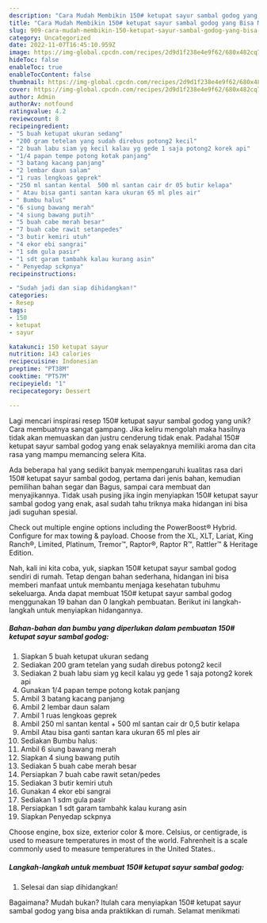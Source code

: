 ```yaml
---
description: "Cara Mudah Membikin 150# ketupat sayur sambal godog yang Bisa Manjain Lidah"
title: "Cara Mudah Membikin 150# ketupat sayur sambal godog yang Bisa Manjain Lidah"
slug: 909-cara-mudah-membikin-150-ketupat-sayur-sambal-godog-yang-bisa-manjain-lidah
category: Uncategorized
date: 2022-11-07T16:45:10.959Z
image: https://img-global.cpcdn.com/recipes/2d9d1f238e4e9f62/680x482cq70/150-ketupat-sayur-sambal-godog-foto-resep-utama.jpg
hideToc: false
enableToc: true
enableTocContent: false
thumbnail: https://img-global.cpcdn.com/recipes/2d9d1f238e4e9f62/680x482cq70/150-ketupat-sayur-sambal-godog-foto-resep-utama.jpg
cover: https://img-global.cpcdn.com/recipes/2d9d1f238e4e9f62/680x482cq70/150-ketupat-sayur-sambal-godog-foto-resep-utama.jpg
author: Admin
authorAv: notfound
ratingvalue: 4.2
reviewcount: 8
recipeingredient:
- "5 buah ketupat ukuran sedang"
- "200 gram tetelan yang sudah direbus potong2 kecil"
- "2 buah labu siam yg kecil kalau yg gede 1 saja potong2 korek api"
- "1/4 papan tempe potong kotak panjang"
- "3 batang kacang panjang"
- "2 lembar daun salam"
- "1 ruas lengkoas geprek"
- "250 ml santan kental  500 ml santan cair dr 05 butir kelapa"
- " Atau bisa ganti santan kara ukuran 65 ml ples air"
- " Bumbu halus"
- "6 siung bawang merah"
- "4 siung bawang putih"
- "5 buah cabe merah besar"
- "7 buah cabe rawit setanpedes"
- "3 butir kemiri utuh"
- "4 ekor ebi sangrai"
- "1 sdm gula pasir"
- "1 sdt garam tambahk kalau kurang asin"
- " Penyedap sckpnya"
recipeinstructions:

- "Sudah jadi dan siap dihidangkan!"
categories:
- Resep
tags:
- 150
- ketupat
- sayur

katakunci: 150 ketupat sayur 
nutrition: 143 calories
recipecuisine: Indonesian
preptime: "PT38M"
cooktime: "PT57M"
recipeyield: "1"
recipecategory: Dessert

---
```





Lagi mencari inspirasi resep 150# ketupat sayur sambal godog yang unik? Cara membuatnya sangat gampang. Jika keliru mengolah maka hasilnya tidak akan memuaskan dan justru cenderung tidak enak. Padahal 150# ketupat sayur sambal godog yang enak selayaknya memiliki aroma dan cita rasa yang mampu memancing selera Kita.





Ada beberapa hal yang sedikit banyak mempengaruhi kualitas rasa dari 150# ketupat sayur sambal godog, pertama dari jenis bahan, kemudian pemilihan bahan segar dan Bagus, sampai cara membuat dan menyajikannya. Tidak usah pusing jika ingin menyiapkan 150# ketupat sayur sambal godog yang enak,      asal sudah tahu triknya maka hidangan ini bisa jadi suguhan spesial.














Check out multiple engine options including the PowerBoost® Hybrid. Configure for max towing &amp; payload. Choose from the XL, XLT, Lariat, King Ranch®, Limited, Platinum, Tremor™, Raptor®, Raptor R™, Rattler™ &amp; Heritage Edition.






Nah, kali ini kita coba, yuk, siapkan 150# ketupat sayur sambal godog sendiri di rumah. Tetap dengan bahan sederhana, hidangan ini bisa memberi manfaat untuk membantu menjaga kesehatan tubuhmu sekeluarga. Anda dapat membuat 150# ketupat sayur sambal godog menggunakan 19 bahan dan 0 langkah pembuatan. Berikut ini langkah-langkah untuk menyiapkan hidangannya.

<!--inarticleads1-->

##### Bahan-bahan dan bumbu yang diperlukan dalam pembuatan 150# ketupat sayur sambal godog:

1. Siapkan 5 buah ketupat ukuran sedang
1. Sediakan 200 gram tetelan yang sudah direbus potong2 kecil
1. Sediakan 2 buah labu siam yg kecil kalau yg gede 1 saja potong2 korek api
1. Gunakan 1/4 papan tempe potong kotak panjang
1. Ambil 3 batang kacang panjang
1. Ambil 2 lembar daun salam
1. Ambil 1 ruas lengkoas geprek
1. Ambil 250 ml santan kental + 500 ml santan cair dr 0,5 butir kelapa
1. Ambil  Atau bisa ganti santan kara ukuran 65 ml ples air
1. Sediakan  Bumbu halus:
1. Ambil 6 siung bawang merah
1. Siapkan 4 siung bawang putih
1. Sediakan 5 buah cabe merah besar
1. Persiapkan 7 buah cabe rawit setan/pedes
1. Sediakan 3 butir kemiri utuh
1. Gunakan 4 ekor ebi sangrai
1. Sediakan 1 sdm gula pasir
1. Persiapkan 1 sdt garam tambahk kalau kurang asin
1. Siapkan  Penyedap sckpnya


Choose engine, box size, exterior color &amp; more. Celsius, or centigrade, is used to measure temperatures in most of the world. Fahrenheit is a scale commonly used to measure temperatures in the United States.. 

<!--inarticleads2-->

##### Langkah-langkah untuk membuat 150# ketupat sayur sambal godog:


1. Selesai dan siap dihidangkan!



Bagaimana? Mudah bukan? Itulah cara menyiapkan 150# ketupat sayur sambal godog yang bisa anda praktikkan di rumah. Selamat menikmati

